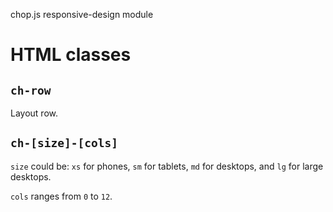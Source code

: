chop.js responsive-design module

HTML classes
=============

`ch-row`
--------

Layout row.

`ch-[size]-[cols]`
------------------

`size` could be: `xs` for phones, `sm` for tablets, `md` for desktops, and `lg` for large desktops.

`cols` ranges from `0` to `12`.
